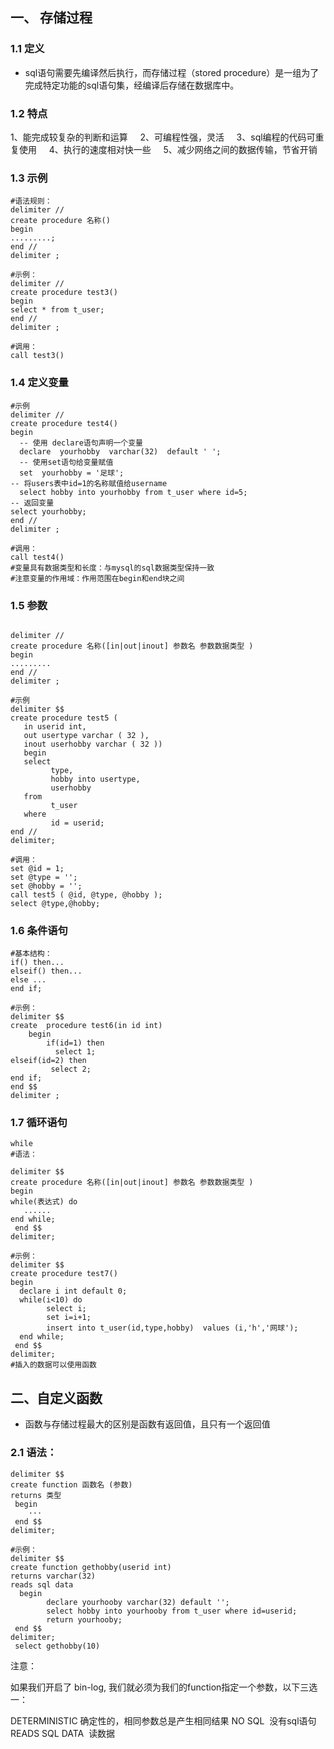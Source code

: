 
## 一、 存储过程

### 1.1 定义

- sql语句需要先编译然后执行，而存储过程（stored procedure）是一组为了完成特定功能的sql语句集，经编译后存储在数据库中。

### 1.2 特点

1、能完成较复杂的判断和运算    
2、可编程性强，灵活    
3、sql编程的代码可重复使用    
4、执行的速度相对快一些    
5、减少网络之间的数据传输，节省开销   

### 1.3 示例

```mysql
#语法规则：
delimiter //
create procedure 名称()
begin
.........;
end //
delimiter ;

#示例：
delimiter //
create procedure test3()
begin
select * from t_user;
end //
delimiter ;

#调用：
call test3()
```

### 1.4 定义变量

```mysql
#示例
delimiter //
create procedure test4()
begin
  -- 使用 declare语句声明一个变量
  declare  yourhobby  varchar(32)  default ' ';
  -- 使用set语句给变量赋值
  set  yourhobby = '足球';
-- 将users表中id=1的名称赋值给username
  select hobby into yourhobby from t_user where id=5;  
-- 返回变量
select yourhobby;
end //
delimiter ;

#调用：
call test4()
#变量具有数据类型和长度：与mysql的sql数据类型保持一致
#注意变量的作用域：作用范围在begin和end块之间
```

### 1.5 参数

```mysql基本语法

delimiter //
create procedure 名称([in|out|inout] 参数名 参数数据类型 )
begin
.........
end //
delimiter ;

#示例
delimiter $$
create procedure test5 (
   in userid int,
   out usertype varchar ( 32 ),
   inout userhobby varchar ( 32 )) 
   begin
   select
         type,
         hobby into usertype,
         userhobby
   from
         t_user
   where
         id = userid;
end //
delimiter;

#调用：
set @id = 1;
set @type = '';
set @hobby = '';
call test5 ( @id, @type, @hobby );
select @type,@hobby;
```

### 1.6 条件语句

```mysql
#基本结构：
if() then...
elseif() then...
else ...
end if;

#示例：
delimiter $$
create  procedure test6(in id int)
    begin
        if(id=1) then
          select 1;
elseif(id=2) then
         select 2;
end if;
end $$
delimiter ;
```

### 1.7 循环语句

```mysql
while
#语法：

delimiter $$
create procedure 名称([in|out|inout] 参数名 参数数据类型 )
begin
while(表达式) do
   ...... 
end while;
 end $$
delimiter;

#示例：
delimiter $$
create procedure test7()
begin
  declare i int default 0;
  while(i<10) do 
        select i;
        set i=i+1;
        insert into t_user(id,type,hobby)  values (i,'h','网球');   
  end while;
 end $$
delimiter;
#插入的数据可以使用函数
```

## 二、自定义函数

- 函数与存储过程最大的区别是函数有返回值，且只有一个返回值

### 2.1 语法：

```mysql
delimiter $$
create function 函数名 (参数)
returns 类型
 begin
    ···
 end $$
delimiter;

#示例：
delimiter $$
create function gethobby(userid int)
returns varchar(32)
reads sql data
  begin
        declare yourhooby varchar(32) default '';
        select hobby into yourhooby from t_user where id=userid;
        return yourhooby;
 end $$
delimiter;
 select gethobby(10)
```

注意：

如果我们开启了 bin-log, 我们就必须为我们的function指定一个参数，以下三选一：

DETERMINISTIC 确定性的，相同参数总是产生相同结果
NO SQL  没有sql语句
READS SQL DATA  读数据